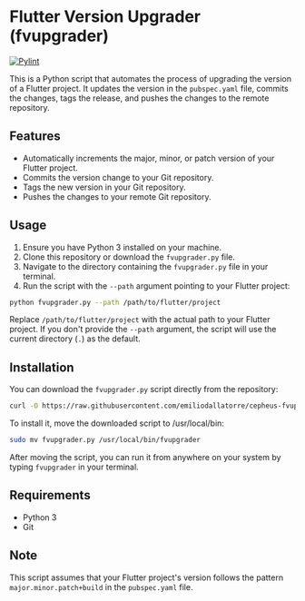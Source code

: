 # Flutter Version Upgrader (fvupgrader)

[![Pylint](https://github.com/emiliodallatorre/fvupgrader/actions/workflows/pylint.yml/badge.svg)](https://github.com/emiliodallatorre/fvupgrader/actions/workflows/pylint.yml)

This is a Python script that automates the process of upgrading the version of a Flutter project. It updates the version in the `pubspec.yaml` file, commits the changes, tags the release, and pushes the changes to the remote repository.

## Features

- Automatically increments the major, minor, or patch version of your Flutter project.
- Commits the version change to your Git repository.
- Tags the new version in your Git repository.
- Pushes the changes to your remote Git repository.

## Usage

1. Ensure you have Python 3 installed on your machine.
2. Clone this repository or download the `fvupgrader.py` file.
3. Navigate to the directory containing the `fvupgrader.py` file in your terminal.
4. Run the script with the `--path` argument pointing to your Flutter project:

```bash
python fvupgrader.py --path /path/to/flutter/project
```

Replace `/path/to/flutter/project` with the actual path to your Flutter project. If you don't provide the `--path` argument, the script will use the current directory (`.`) as the default.

## Installation

You can download the `fvupgrader.py` script directly from the repository:

```bash
curl -O https://raw.githubusercontent.com/emiliodallatorre/cepheus-fvupgrader-python/main/fvupgrader.py
```

To install it, move the downloaded script to /usr/local/bin:

```bash
sudo mv fvupgrader.py /usr/local/bin/fvupgrader
```

After moving the script, you can run it from anywhere on your system by typing `fvupgrader` in your terminal.

## Requirements

- Python 3
- Git

## Note

This script assumes that your Flutter project's version follows the pattern `major.minor.patch+build` in the `pubspec.yaml` file.
